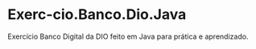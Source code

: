 # Exerc-cio.Banco.Dio.Java
Exercício Banco Digital da DIO feito em Java para prática e aprendizado.
